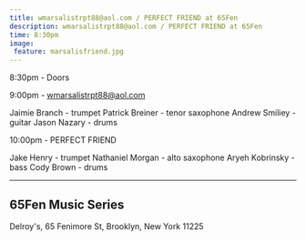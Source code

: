 ```yaml
---
title: wmarsalistrpt88@aol.com / PERFECT FRIEND at 65Fen
description: wmarsalistrpt88@aol.com / PERFECT FRIEND at 65Fen
time: 8:30pm
image: 
 feature: marsalisfriend.jpg
---
```

8:30pm - Doors

9:00pm - wmarsalistrpt88@aol.com

Jaimie Branch - trumpet
Patrick Breiner - tenor saxophone
Andrew Smiliey - guitar
Jason Nazary - drums

10:00pm - PERFECT FRIEND

Jake Henry - trumpet
Nathaniel Morgan - alto saxophone
Aryeh Kobrinsky - bass
Cody Brown - drums

***

## 65Fen Music Series

Delroy's, 65 Fenimore St, Brooklyn, New York 11225